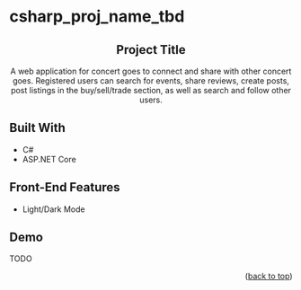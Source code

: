 # csharp_proj_name_tbd

<!-- Project Title -->
<h2 align="center">Project Title</h2>

<!-- Project Description -->
<p align="center">
 A web application for concert goes to connect and share with other concert goes. Registered users can search for events, share reviews, create posts, post listings in the buy/sell/trade section, as well as search and follow other users. 
</p>


## Built With
* C#
* ASP.NET Core

## Front-End Features
* Light/Dark Mode

## Demo
TODO
<p align="right">(<a href="#top">back to top</a>)</p>
